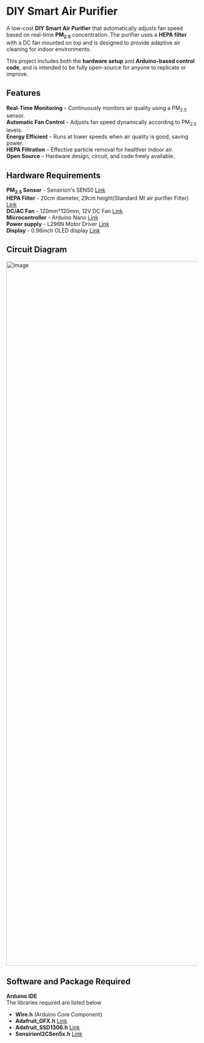 # DIY Smart Air Purifier
A low-cost **DIY Smart Air Purifier** that automatically adjusts fan speed based on real-time **PM<sub>2.5</sub>** concentration. The purifier uses a **HEPA filter** with a DC fan mounted on top and is designed to provide adaptive air cleaning for indoor environments.

This project includes both the **hardware setup** and **Arduino-based control code**, and is intended to be fully open-source for anyone to replicate or improve.

## Features
**Real-Time Monitoring** – Continuously monitors air quality using a PM<sub>2.5</sub> sensor.  
**Automatic Fan Control** – Adjusts fan speed dynamically according to PM<sub>2.5</sub> levels.  
**Energy Efficient** – Runs at lower speeds when air quality is good, saving power.  
**HEPA Filtration** – Effective particle removal for healthier indoor air.  
**Open Source** – Hardware design, circuit, and code freely available.  

## Hardware Requirements
**PM<sub>2.5</sub> Sensor** - Sensirion's SEN50 [Link](https://in.element14.com/sensirion/sen50-sdn-t/particle-sensor-dust-digital-5v/dp/3953034?srsltid=AfmBOorvVw0ERm18eGjQajDrGZsDv7g6_JHfXTA9BqazueTBrIli2FY9)  
**HEPA Filter** - 20cm diameter, 29cm height(Standard MI air purifier Filter) [Link](https://amzn.in/d/hq0hpHi)  
**DC/AC Fan** - 120mm*120mm, 12V DC Fan [Link](https://amzn.in/d/9E89Q2z)  
**Microcontroller** - Arduino Nano [Link](https://in.element14.com/arduino/a000005/arduino-nano-evaluation-board/dp/1848691)  
**Power supply** - L298N Motor Driver [Link](https://in.element14.com/dfrobot/dri0002/dc-motor-controller-mdv-2x2a-board/dp/3517873)  
**Display** - 0.96inch OLED display [Link](https://in.element14.com/midas/mdob128064wv-ybi/graphic-oled-cob-128-x-64pixel/dp/3565084)  

## Circuit Diagram
<img width="2510" height="1846" alt="Image" src="https://github.com/user-attachments/assets/49375fba-0313-42cc-9949-37971629fafe" />

## Software and Package Required
**Arduino IDE**  
The libraries required are listed below  
- **Wire.h** (Arduino Core Component)
- **Adafruit_GFX.h** [Link](https://github.com/adafruit/Adafruit-GFX-Library)  
- **Adafruit_SSD1306.h** [Link](https://github.com/adafruit/Adafruit_SSD1306)  
- **SensirionI2CSen5x.h** [Link](https://github.com/Sensirion/arduino-i2c-sen5x)  

## 
